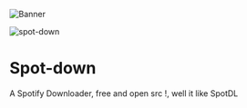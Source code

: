![Banner](https://files.catbox.moe/xl3d4c.png)

![spot-down](https://img.shields.io/badge/Spot-down-Green)
# Spot-down
A Spotify Downloader, free and open src !, well it like SpotDL
